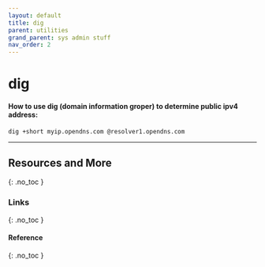```yaml
---
layout: default
title: dig
parent: utilities
grand_parent: sys admin stuff
nav_order: 2
---
```


# dig

#### How to use dig (domain information groper) to determine public ipv4 address:  
`dig +short myip.opendns.com @resolver1.opendns.com`


---

## Resources and More
{: .no_toc }
### Links
{: .no_toc }
#### Reference
{: .no_toc }

